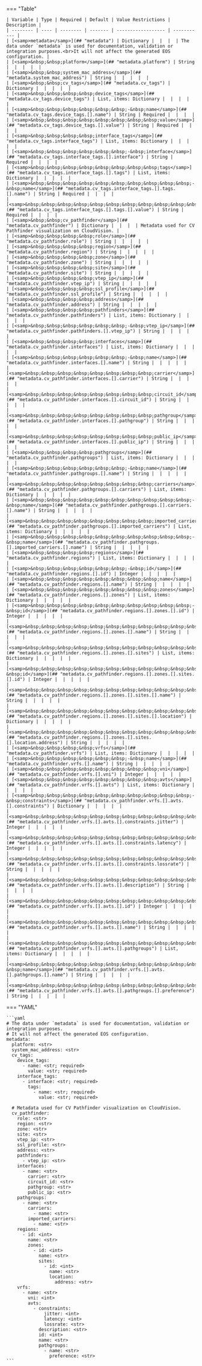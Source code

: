 <!--
  ~ Copyright (c) 2024 Arista Networks, Inc.
  ~ Use of this source code is governed by the Apache License 2.0
  ~ that can be found in the LICENSE file.
  -->
=== "Table"

    | Variable | Type | Required | Default | Value Restrictions | Description |
    | -------- | ---- | -------- | ------- | ------------------ | ----------- |
    | [<samp>metadata</samp>](## "metadata") | Dictionary |  |  |  | The data under `metadata` is used for documentation, validation or integration purposes.<br>It will not affect the generated EOS configuration. |
    | [<samp>&nbsp;&nbsp;platform</samp>](## "metadata.platform") | String |  |  |  |  |
    | [<samp>&nbsp;&nbsp;system_mac_address</samp>](## "metadata.system_mac_address") | String |  |  |  |  |
    | [<samp>&nbsp;&nbsp;cv_tags</samp>](## "metadata.cv_tags") | Dictionary |  |  |  |  |
    | [<samp>&nbsp;&nbsp;&nbsp;&nbsp;device_tags</samp>](## "metadata.cv_tags.device_tags") | List, items: Dictionary |  |  |  |  |
    | [<samp>&nbsp;&nbsp;&nbsp;&nbsp;&nbsp;&nbsp;-&nbsp;name</samp>](## "metadata.cv_tags.device_tags.[].name") | String | Required |  |  |  |
    | [<samp>&nbsp;&nbsp;&nbsp;&nbsp;&nbsp;&nbsp;&nbsp;&nbsp;value</samp>](## "metadata.cv_tags.device_tags.[].value") | String | Required |  |  |  |
    | [<samp>&nbsp;&nbsp;&nbsp;&nbsp;interface_tags</samp>](## "metadata.cv_tags.interface_tags") | List, items: Dictionary |  |  |  |  |
    | [<samp>&nbsp;&nbsp;&nbsp;&nbsp;&nbsp;&nbsp;-&nbsp;interface</samp>](## "metadata.cv_tags.interface_tags.[].interface") | String | Required |  |  |  |
    | [<samp>&nbsp;&nbsp;&nbsp;&nbsp;&nbsp;&nbsp;&nbsp;&nbsp;tags</samp>](## "metadata.cv_tags.interface_tags.[].tags") | List, items: Dictionary |  |  |  |  |
    | [<samp>&nbsp;&nbsp;&nbsp;&nbsp;&nbsp;&nbsp;&nbsp;&nbsp;&nbsp;&nbsp;-&nbsp;name</samp>](## "metadata.cv_tags.interface_tags.[].tags.[].name") | String | Required |  |  |  |
    | [<samp>&nbsp;&nbsp;&nbsp;&nbsp;&nbsp;&nbsp;&nbsp;&nbsp;&nbsp;&nbsp;&nbsp;&nbsp;value</samp>](## "metadata.cv_tags.interface_tags.[].tags.[].value") | String | Required |  |  |  |
    | [<samp>&nbsp;&nbsp;cv_pathfinder</samp>](## "metadata.cv_pathfinder") | Dictionary |  |  |  | Metadata used for CV Pathfinder visualization on CloudVision. |
    | [<samp>&nbsp;&nbsp;&nbsp;&nbsp;role</samp>](## "metadata.cv_pathfinder.role") | String |  |  |  |  |
    | [<samp>&nbsp;&nbsp;&nbsp;&nbsp;region</samp>](## "metadata.cv_pathfinder.region") | String |  |  |  |  |
    | [<samp>&nbsp;&nbsp;&nbsp;&nbsp;zone</samp>](## "metadata.cv_pathfinder.zone") | String |  |  |  |  |
    | [<samp>&nbsp;&nbsp;&nbsp;&nbsp;site</samp>](## "metadata.cv_pathfinder.site") | String |  |  |  |  |
    | [<samp>&nbsp;&nbsp;&nbsp;&nbsp;vtep_ip</samp>](## "metadata.cv_pathfinder.vtep_ip") | String |  |  |  |  |
    | [<samp>&nbsp;&nbsp;&nbsp;&nbsp;ssl_profile</samp>](## "metadata.cv_pathfinder.ssl_profile") | String |  |  |  |  |
    | [<samp>&nbsp;&nbsp;&nbsp;&nbsp;address</samp>](## "metadata.cv_pathfinder.address") | String |  |  |  |  |
    | [<samp>&nbsp;&nbsp;&nbsp;&nbsp;pathfinders</samp>](## "metadata.cv_pathfinder.pathfinders") | List, items: Dictionary |  |  |  |  |
    | [<samp>&nbsp;&nbsp;&nbsp;&nbsp;&nbsp;&nbsp;-&nbsp;vtep_ip</samp>](## "metadata.cv_pathfinder.pathfinders.[].vtep_ip") | String |  |  |  |  |
    | [<samp>&nbsp;&nbsp;&nbsp;&nbsp;interfaces</samp>](## "metadata.cv_pathfinder.interfaces") | List, items: Dictionary |  |  |  |  |
    | [<samp>&nbsp;&nbsp;&nbsp;&nbsp;&nbsp;&nbsp;-&nbsp;name</samp>](## "metadata.cv_pathfinder.interfaces.[].name") | String |  |  |  |  |
    | [<samp>&nbsp;&nbsp;&nbsp;&nbsp;&nbsp;&nbsp;&nbsp;&nbsp;carrier</samp>](## "metadata.cv_pathfinder.interfaces.[].carrier") | String |  |  |  |  |
    | [<samp>&nbsp;&nbsp;&nbsp;&nbsp;&nbsp;&nbsp;&nbsp;&nbsp;circuit_id</samp>](## "metadata.cv_pathfinder.interfaces.[].circuit_id") | String |  |  |  |  |
    | [<samp>&nbsp;&nbsp;&nbsp;&nbsp;&nbsp;&nbsp;&nbsp;&nbsp;pathgroup</samp>](## "metadata.cv_pathfinder.interfaces.[].pathgroup") | String |  |  |  |  |
    | [<samp>&nbsp;&nbsp;&nbsp;&nbsp;&nbsp;&nbsp;&nbsp;&nbsp;public_ip</samp>](## "metadata.cv_pathfinder.interfaces.[].public_ip") | String |  |  |  |  |
    | [<samp>&nbsp;&nbsp;&nbsp;&nbsp;pathgroups</samp>](## "metadata.cv_pathfinder.pathgroups") | List, items: Dictionary |  |  |  |  |
    | [<samp>&nbsp;&nbsp;&nbsp;&nbsp;&nbsp;&nbsp;-&nbsp;name</samp>](## "metadata.cv_pathfinder.pathgroups.[].name") | String |  |  |  |  |
    | [<samp>&nbsp;&nbsp;&nbsp;&nbsp;&nbsp;&nbsp;&nbsp;&nbsp;carriers</samp>](## "metadata.cv_pathfinder.pathgroups.[].carriers") | List, items: Dictionary |  |  |  |  |
    | [<samp>&nbsp;&nbsp;&nbsp;&nbsp;&nbsp;&nbsp;&nbsp;&nbsp;&nbsp;&nbsp;-&nbsp;name</samp>](## "metadata.cv_pathfinder.pathgroups.[].carriers.[].name") | String |  |  |  |  |
    | [<samp>&nbsp;&nbsp;&nbsp;&nbsp;&nbsp;&nbsp;&nbsp;&nbsp;imported_carriers</samp>](## "metadata.cv_pathfinder.pathgroups.[].imported_carriers") | List, items: Dictionary |  |  |  |  |
    | [<samp>&nbsp;&nbsp;&nbsp;&nbsp;&nbsp;&nbsp;&nbsp;&nbsp;&nbsp;&nbsp;-&nbsp;name</samp>](## "metadata.cv_pathfinder.pathgroups.[].imported_carriers.[].name") | String |  |  |  |  |
    | [<samp>&nbsp;&nbsp;&nbsp;&nbsp;regions</samp>](## "metadata.cv_pathfinder.regions") | List, items: Dictionary |  |  |  |  |
    | [<samp>&nbsp;&nbsp;&nbsp;&nbsp;&nbsp;&nbsp;-&nbsp;id</samp>](## "metadata.cv_pathfinder.regions.[].id") | Integer |  |  |  |  |
    | [<samp>&nbsp;&nbsp;&nbsp;&nbsp;&nbsp;&nbsp;&nbsp;&nbsp;name</samp>](## "metadata.cv_pathfinder.regions.[].name") | String |  |  |  |  |
    | [<samp>&nbsp;&nbsp;&nbsp;&nbsp;&nbsp;&nbsp;&nbsp;&nbsp;zones</samp>](## "metadata.cv_pathfinder.regions.[].zones") | List, items: Dictionary |  |  |  |  |
    | [<samp>&nbsp;&nbsp;&nbsp;&nbsp;&nbsp;&nbsp;&nbsp;&nbsp;&nbsp;&nbsp;-&nbsp;id</samp>](## "metadata.cv_pathfinder.regions.[].zones.[].id") | Integer |  |  |  |  |
    | [<samp>&nbsp;&nbsp;&nbsp;&nbsp;&nbsp;&nbsp;&nbsp;&nbsp;&nbsp;&nbsp;&nbsp;&nbsp;name</samp>](## "metadata.cv_pathfinder.regions.[].zones.[].name") | String |  |  |  |  |
    | [<samp>&nbsp;&nbsp;&nbsp;&nbsp;&nbsp;&nbsp;&nbsp;&nbsp;&nbsp;&nbsp;&nbsp;&nbsp;sites</samp>](## "metadata.cv_pathfinder.regions.[].zones.[].sites") | List, items: Dictionary |  |  |  |  |
    | [<samp>&nbsp;&nbsp;&nbsp;&nbsp;&nbsp;&nbsp;&nbsp;&nbsp;&nbsp;&nbsp;&nbsp;&nbsp;&nbsp;&nbsp;-&nbsp;id</samp>](## "metadata.cv_pathfinder.regions.[].zones.[].sites.[].id") | Integer |  |  |  |  |
    | [<samp>&nbsp;&nbsp;&nbsp;&nbsp;&nbsp;&nbsp;&nbsp;&nbsp;&nbsp;&nbsp;&nbsp;&nbsp;&nbsp;&nbsp;&nbsp;&nbsp;name</samp>](## "metadata.cv_pathfinder.regions.[].zones.[].sites.[].name") | String |  |  |  |  |
    | [<samp>&nbsp;&nbsp;&nbsp;&nbsp;&nbsp;&nbsp;&nbsp;&nbsp;&nbsp;&nbsp;&nbsp;&nbsp;&nbsp;&nbsp;&nbsp;&nbsp;location</samp>](## "metadata.cv_pathfinder.regions.[].zones.[].sites.[].location") | Dictionary |  |  |  |  |
    | [<samp>&nbsp;&nbsp;&nbsp;&nbsp;&nbsp;&nbsp;&nbsp;&nbsp;&nbsp;&nbsp;&nbsp;&nbsp;&nbsp;&nbsp;&nbsp;&nbsp;&nbsp;&nbsp;address</samp>](## "metadata.cv_pathfinder.regions.[].zones.[].sites.[].location.address") | String |  |  |  |  |
    | [<samp>&nbsp;&nbsp;&nbsp;&nbsp;vrfs</samp>](## "metadata.cv_pathfinder.vrfs") | List, items: Dictionary |  |  |  |  |
    | [<samp>&nbsp;&nbsp;&nbsp;&nbsp;&nbsp;&nbsp;-&nbsp;name</samp>](## "metadata.cv_pathfinder.vrfs.[].name") | String |  |  |  |  |
    | [<samp>&nbsp;&nbsp;&nbsp;&nbsp;&nbsp;&nbsp;&nbsp;&nbsp;vni</samp>](## "metadata.cv_pathfinder.vrfs.[].vni") | Integer |  |  |  |  |
    | [<samp>&nbsp;&nbsp;&nbsp;&nbsp;&nbsp;&nbsp;&nbsp;&nbsp;avts</samp>](## "metadata.cv_pathfinder.vrfs.[].avts") | List, items: Dictionary |  |  |  |  |
    | [<samp>&nbsp;&nbsp;&nbsp;&nbsp;&nbsp;&nbsp;&nbsp;&nbsp;&nbsp;&nbsp;-&nbsp;constraints</samp>](## "metadata.cv_pathfinder.vrfs.[].avts.[].constraints") | Dictionary |  |  |  |  |
    | [<samp>&nbsp;&nbsp;&nbsp;&nbsp;&nbsp;&nbsp;&nbsp;&nbsp;&nbsp;&nbsp;&nbsp;&nbsp;&nbsp;&nbsp;jitter</samp>](## "metadata.cv_pathfinder.vrfs.[].avts.[].constraints.jitter") | Integer |  |  |  |  |
    | [<samp>&nbsp;&nbsp;&nbsp;&nbsp;&nbsp;&nbsp;&nbsp;&nbsp;&nbsp;&nbsp;&nbsp;&nbsp;&nbsp;&nbsp;latency</samp>](## "metadata.cv_pathfinder.vrfs.[].avts.[].constraints.latency") | Integer |  |  |  |  |
    | [<samp>&nbsp;&nbsp;&nbsp;&nbsp;&nbsp;&nbsp;&nbsp;&nbsp;&nbsp;&nbsp;&nbsp;&nbsp;&nbsp;&nbsp;lossrate</samp>](## "metadata.cv_pathfinder.vrfs.[].avts.[].constraints.lossrate") | String |  |  |  |  |
    | [<samp>&nbsp;&nbsp;&nbsp;&nbsp;&nbsp;&nbsp;&nbsp;&nbsp;&nbsp;&nbsp;&nbsp;&nbsp;description</samp>](## "metadata.cv_pathfinder.vrfs.[].avts.[].description") | String |  |  |  |  |
    | [<samp>&nbsp;&nbsp;&nbsp;&nbsp;&nbsp;&nbsp;&nbsp;&nbsp;&nbsp;&nbsp;&nbsp;&nbsp;id</samp>](## "metadata.cv_pathfinder.vrfs.[].avts.[].id") | Integer |  |  |  |  |
    | [<samp>&nbsp;&nbsp;&nbsp;&nbsp;&nbsp;&nbsp;&nbsp;&nbsp;&nbsp;&nbsp;&nbsp;&nbsp;name</samp>](## "metadata.cv_pathfinder.vrfs.[].avts.[].name") | String |  |  |  |  |
    | [<samp>&nbsp;&nbsp;&nbsp;&nbsp;&nbsp;&nbsp;&nbsp;&nbsp;&nbsp;&nbsp;&nbsp;&nbsp;pathgroups</samp>](## "metadata.cv_pathfinder.vrfs.[].avts.[].pathgroups") | List, items: Dictionary |  |  |  |  |
    | [<samp>&nbsp;&nbsp;&nbsp;&nbsp;&nbsp;&nbsp;&nbsp;&nbsp;&nbsp;&nbsp;&nbsp;&nbsp;&nbsp;&nbsp;-&nbsp;name</samp>](## "metadata.cv_pathfinder.vrfs.[].avts.[].pathgroups.[].name") | String |  |  |  |  |
    | [<samp>&nbsp;&nbsp;&nbsp;&nbsp;&nbsp;&nbsp;&nbsp;&nbsp;&nbsp;&nbsp;&nbsp;&nbsp;&nbsp;&nbsp;&nbsp;&nbsp;preference</samp>](## "metadata.cv_pathfinder.vrfs.[].avts.[].pathgroups.[].preference") | String |  |  |  |  |

=== "YAML"

    ```yaml
    # The data under `metadata` is used for documentation, validation or integration purposes.
    # It will not affect the generated EOS configuration.
    metadata:
      platform: <str>
      system_mac_address: <str>
      cv_tags:
        device_tags:
          - name: <str; required>
            value: <str; required>
        interface_tags:
          - interface: <str; required>
            tags:
              - name: <str; required>
                value: <str; required>

      # Metadata used for CV Pathfinder visualization on CloudVision.
      cv_pathfinder:
        role: <str>
        region: <str>
        zone: <str>
        site: <str>
        vtep_ip: <str>
        ssl_profile: <str>
        address: <str>
        pathfinders:
          - vtep_ip: <str>
        interfaces:
          - name: <str>
            carrier: <str>
            circuit_id: <str>
            pathgroup: <str>
            public_ip: <str>
        pathgroups:
          - name: <str>
            carriers:
              - name: <str>
            imported_carriers:
              - name: <str>
        regions:
          - id: <int>
            name: <str>
            zones:
              - id: <int>
                name: <str>
                sites:
                  - id: <int>
                    name: <str>
                    location:
                      address: <str>
        vrfs:
          - name: <str>
            vni: <int>
            avts:
              - constraints:
                  jitter: <int>
                  latency: <int>
                  lossrate: <str>
                description: <str>
                id: <int>
                name: <str>
                pathgroups:
                  - name: <str>
                    preference: <str>
    ```
